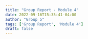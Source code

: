 ```yaml
---
title: "Group Report - Module 4"
date: 2022-09-16T15:35:41-04:00
author: "Group 5"
tags: ['Group Report', 'Module 4']
draft: false
---
```


